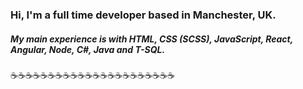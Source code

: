 ### Hi, I'm a full time developer based in Manchester, UK.

##### My main experience is with HTML, CSS (SCSS), JavaScript, React, Angular, Node, C#, Java and T-SQL.

:coffee::coffee::coffee::coffee::coffee::coffee::coffee::coffee::coffee::coffee::coffee::coffee::coffee::coffee::coffee::coffee::coffee::coffee::coffee::coffee::coffee::coffee:

<!--
**henleyb/henleyb** is a ✨ _special_ ✨ repository because its `README.md` (this file) appears on your GitHub profile.

Here are some ideas to get you started:

- 🔭 I’m currently working on ...
- 🌱 I’m currently learning ...
- 👯 I’m looking to collaborate on ...
- 🤔 I’m looking for help with ...
- 💬 Ask me about ...
- 📫 How to reach me: ...
- 😄 Pronouns: ...
- ⚡ Fun fact: ...
-->
